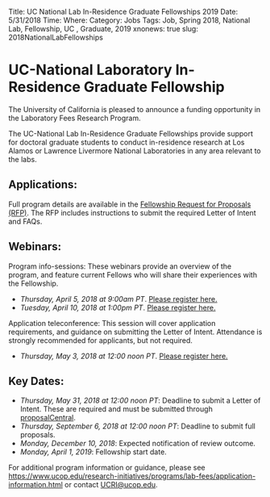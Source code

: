 Title: UC National Lab In-Residence Graduate Fellowships 2019
Date: 5/31/2018
Time: 
Where: 
Category: Jobs
Tags: Job, Spring 2018, National Lab, Fellowship, UC , Graduate, 2019
xnonews: true
slug: 2018NationalLabFellowships

# UC-National Laboratory In-Residence Graduate Fellowship

The University of California is pleased to announce a funding opportunity in the Laboratory Fees Research Program. 

The UC-National Lab In-Residence Graduate Fellowships provide support for doctoral graduate students to conduct in-residence research at Los Alamos or Lawrence Livermore National Laboratories in any area relevant to the labs.

## Applications:
Full program details are available in the [Fellowship Request for Proposals (RFP)](https://www.ucop.edu/research-initiatives/programs/lab-fees/files/2019_LabFee_NLGF_RFP.pdf).
The RFP includes instructions to submit the required Letter of Intent and FAQs.

## Webinars:
Program info-sessions: These webinars provide an overview of the program, and feature current Fellows who will share their experiences with the Fellowship. 

* *Thursday, April 5, 2018 at 9:00am PT*. [Please register here.](https://ucop.zoom.us/meeting/register/6870cde775017f8e66858a512be5123a)
* *Tuesday, April 10, 2018 at 1:00pm PT*. [Please register here.](https://ucop.zoom.us/meeting/register/4fd81974a7c53340cde7dc3c8da9331e)

Application teleconference: This session will cover application requirements, and guidance on submitting the Letter of Intent. Attendance is strongly recommended for applicants, but not required. 

* *Thursday, May 3, 2018 at 12:00 noon PT*. [Please register here.](https://ucop.zoom.us/meeting/register/5b37f256925064127510d14dfea9e911)

## Key Dates:

* *Thursday, May 31, 2018 at 12:00 noon PT*: Deadline to submit a Letter of Intent. These are required and must be submitted through [proposalCentral](https://proposalcentral.altum.com/).
* *Thursday, September 6, 2018 at 12:00 noon PT*: Deadline to submit full proposals.
* *Monday, December 10, 2018*: Expected notification of review outcome.
* *Monday, April 1, 2019*: Fellowship start date.

For additional program information or guidance, please see https://www.ucop.edu/research-initiatives/programs/lab-fees/application-information.html or contact [UCRI@ucop.edu](mailto:UCRI@ucop.edu). 